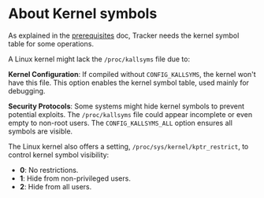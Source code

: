 # About Kernel symbols

As explained in the [prerequisites](../install/prerequisites.md) doc, Tracker 
needs the kernel symbol table for some operations.

A Linux kernel might lack the `/proc/kallsyms` file due to:

**Kernel Configuration**: If compiled without `CONFIG_KALLSYMS`, the kernel
won't have this file. This option enables the kernel symbol table, used mainly
for debugging.

**Security Protocols**: Some systems might hide kernel symbols to prevent
potential exploits. The `/proc/kallsyms` file could appear incomplete or even
empty to non-root users. The `CONFIG_KALLSYMS_ALL` option ensures all symbols
are visible.

The Linux kernel also offers a setting, `/proc/sys/kernel/kptr_restrict`, to
control kernel symbol visibility:

- **0**: No restrictions.
- **1**: Hide from non-privileged users.
- **2**: Hide from all users.
